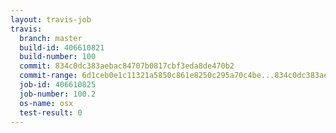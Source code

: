 ```yaml
---
layout: travis-job
travis:
  branch: master
  build-id: 406610821
  build-number: 100
  commit: 834c0dc383aebac84707b0817cbf3eda8de470b2
  commit-range: 6d1ceb0e1c11321a5850c861e8250c295a70c4be...834c0dc383aebac84707b0817cbf3eda8de470b2
  job-id: 406610825
  job-number: 100.2
  os-name: osx
  test-result: 0
---
```


